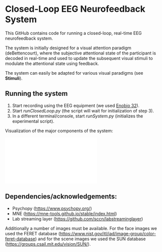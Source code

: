 # Closed-Loop EEG Neurofeedback System

This GitHub contains code for running a closed-loop, real-time EEG neurofeedback system.

The system is initially designed for a visual attention paradigm (deBettencourt), where the subjective attentional state of the participant is decoded in real-time and used to update the subsequent visual stimuli to modulate the attentional state using feedback.

The system can easily be adapted for various visual paradigms (see **Stimuli**).

## Running the system
1)	Start recording using the EEG equipment (we used [Enobio 32](https://www.neuroelectrics.com/products/enobio/)).
2)	Start *runClosedLoop.py* (the script will wait for initialization of step 3). 
3)	In a different terminal/console, start *runSystem.py* (initializes the experimental script). 

Visualization of the major components of the system:

![](systemComponents.pdf)



## Dependencies/acknowledgements:
- Psychopy (https://www.psychopy.org/)
- MNE (https://mne-tools.github.io/stable/index.html) 
- Lab streaming layer (https://github.com/sccn/labstreaminglayer)

Additionally a number of images must be available. For the face images we used the FERET database (https://www.nist.gov/itl/iad/image-group/color-feret-database) and for the scene images we used the SUN database (https://groups.csail.mit.edu/vision/SUN/).
